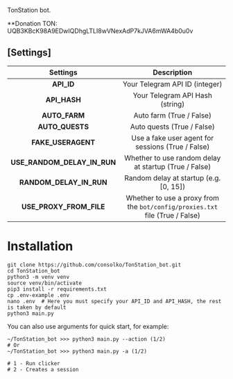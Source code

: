 TonStation bot. 

**Donation TON: UQB3KBcK98A9EDwIQDhgLTLI8wVNexAdP7kJVA6mWA4b0u0v

## [Settings]
|        Settings         |                                      Description                                       |
|:-----------------------:|:--------------------------------------------------------------------------------------:|
|  **API_ID**             |        Your Telegram API ID (integer)                                                  |
|  **API_HASH**           |        Your Telegram API Hash (string)                                                 |
| **AUTO_FARM**        | Auto farm (True / False)     |
| **AUTO_QUESTS**  | Auto quests (True / False)    |
|  **FAKE_USERAGENT**     |        Use a fake user agent for sessions (True / False)                               |
| **USE_RANDOM_DELAY_IN_RUN** | Whether to use random delay at startup (True / False)                              |
| **RANDOM_DELAY_IN_RUN** |        Random delay at startup (e.g. [0, 15])                                          |
| **USE_PROXY_FROM_FILE** |        Whether to use a proxy from the `bot/config/proxies.txt` file (True / False)    |


# Installation
```shell
git clone https://github.com/consolko/TonStation_bot.git
cd TonStation_bot
python3 -m venv venv
source venv/bin/activate
pip3 install -r requirements.txt
cp .env-example .env
nano .env  # Here you must specify your API_ID and API_HASH, the rest is taken by default
python3 main.py
```

You can also use arguments for quick start, for example:
```shell
~/TonStation_bot >>> python3 main.py --action (1/2)
# Or
~/TonStation_bot >>> python3 main.py -a (1/2)

# 1 - Run clicker
# 2 - Creates a session
```
